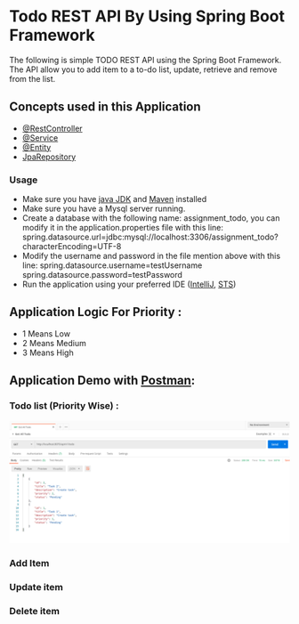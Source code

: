 # Todo REST API By Using Spring Boot Framework
The following is simple TODO REST API using the Spring Boot Framework. The API allow you to add item to a to-do list, update, retrieve and remove from the list.

##  Concepts used in this Application


* [@RestController](https://spring.io/guides/gs/rest-service/)
* [@Service](https://spring.io/guides/gs/rest-service/)
* [@Entity](https://spring.io/guides/gs/rest-service/)
* [JpaRepository](https://docs.spring.io/spring-data/data-commons/docs/1.6.1.RELEASE/reference/html/repositories.html)


### Usage
* Make sure you have [java JDK](https://www.oracle.com/java/technologies/javase-jdk8-downloads.html) and [Maven](https://maven.apache.org/) installed
* Make sure you have a Mysql server running.
* Create a database with the following name: assignment_todo, you can modify it in the application.properties file with this line:  spring.datasource.url=jdbc:mysql://localhost:3306/assignment_todo?characterEncoding=UTF-8 
* Modify the username and password in the file mention above with this line:  spring.datasource.username=testUsername spring.datasource.password=testPassword
* Run the application using your preferred IDE ([IntelliJ](https://www.jetbrains.com/idea/), [STS](https://spring.io/tools))


## Application Logic For Priority :

* 1 Means Low
* 2 Means Medium
* 3 Means High


##  Application Demo with [Postman](https://www.postman.com/):



### Todo list (Priority Wise) :

<img src="https://github.com/sabbir-se/todo-rest-api-spirng-boot/blob/main/readme/todoList.png?raw=true"  alt="Demo screen postman">


### Add  Item



### Update item



### Delete item

